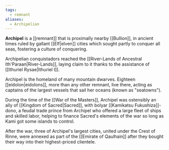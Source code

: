```yaml
---
tags:
  - remnant
aliases:
  - Archipelian
---
```

**Archipel** is a [[remnant]] that is proximally nearby [[Bullion]], in ancient times ruled by gallant [[Elf|elven]] cities which sought partly to conquer all seas, fostering a culture of conquering. 

Archipelian conquistadors reached the [[River-Lands of Ancestral Ith'Paraan|River-Lands]], laying claim to it thanks to the assistance of [[Ithuriel Rysae|Ithuriel I]].

Archipel is the homeland of many mountain dwarves. Eighteen [[eidolon|eidolons]], more than any other remnant, live there, acting as captains of the largest vessels that sail her oceans (known as "seatowns").

During the time of the [[War of the Masters]], Archipel was ostensibly an ally of [[Kingdom of Sacred|Sacred]], with bolyar [[Kamikatsu Fukushiza]]-dono, a feudal trade prince from Archipel who offered a large fleet of ships and skilled labor, helping to finance Sacred's elements of the war so long as Kami got some islands to control.

After the war, three of Archipel's largest cities, united under the Crest of Rinne, were annexed as part of the [[Emirate of Qaulhain]] after they bought their way into their highest-priced clientele.